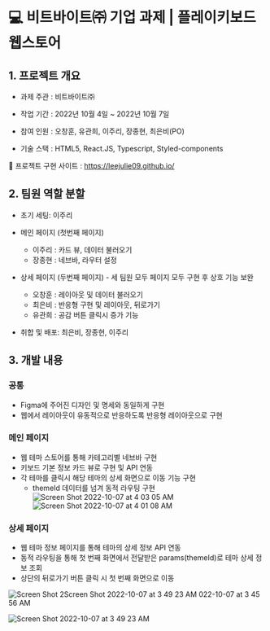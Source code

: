 # 💻 비트바이트㈜ 기업 과제 | 플레이키보드 웹스토어

## 1. 프로젝트 개요

- 과제 주관 : 비트바이트㈜

- 작업 기간 : 2022년 10월 4일 ~ 2022년 10월 7일

- 참여 인원 : 오창훈, 유관희, 이주리, 장종현, 최은비(PO)

- 기술 스택 : HTML5, React.JS, Typescript, Styled-components

📍 프로젝트 구현 사이트 : https://leejulie09.github.io/

## 2. 팀원 역할 분할

- 초기 세팅: 이주리

- 메인 페이지 (첫번째 페이지)
    - 이주리 : 카드 뷰, 데이터 불러오기
    - 장종현 : 네브바, 라우터 설정

- 상세 페이지 (두번째 페이지) - 세 팀원 모두 페이지 모두 구현 후 상호 기능 보완
    - 오창훈 : 레이아웃 및 데이터 불러오기
    - 최은비 : 반응형 구현 및 레이아웃, 뒤로가기
    - 유관희 : 공감 버튼 클릭시 증가 기능

- 취합 및 배포: 최은비, 장종현, 이주리

## 3. 개발 내용

### 공통

- Figma에 주어진 디자인 및 명세와 동일하게 구현
- 웹에서 레이아웃이 유동적으로 반응하도록 반응형 레이아웃으로 구현

### 메인 페이지

- 웹 테마 스토어를 통해 카테고리별 네브바 구현
- 키보드 기본 정보 카드 뷰로 구현 및 API 연동
- 각 테마를 클릭시 해당 테마의 상세 화면으로 이동 기능 구현
    - themeId 데이터를 넘겨 동적 라우팅 구현
![Screen Shot 2022-10-07 at 4 03 05 AM](https://user-images.githubusercontent.com/100172541/194423906-69b58952-d22e-4438-925f-b9affa025e1a.png)
![Screen Shot 2022-10-07 at 4 01 08 AM](https://user-images.githubusercontent.com/100172541/194423930-aeaa2345-50db-4a0a-9cfb-b93487cc9e9f.png)


### 상세 페이지

- 웹 테마 정보 페이지를 통해 테마의 상세 정보 API 연동
- 동적 라우팅을 통해 첫 번째 화면에서 전달받은 params(themeId)로 테마 상세 정보 조회
- 상단의 뒤로가기 버튼 클릭 시 첫 번째 화면으로 이동

![Screen Shot 2![Screen Shot 2022-10-07 at 3 49 23 AM](https://user-images.githubusercontent.com/100172541/194424074-c902fe03-36cb-4aca-a2db-7ddbb2f4bcad.png)
022-10-07 at 3 45 56 AM](https://user-images.githubusercontent.com/100172541/194423978-82b55cb6-db7e-4226-8ad4-27086bb8ad9f.png)

![Screen Shot 2022-10-07 at 3 49 23 AM](https://user-images.githubusercontent.com/100172541/194429179-dcab2157-4d16-4e1f-a2d8-80d71011f91b.png)



